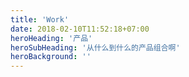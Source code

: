 ```yaml
---
title: 'Work'
date: 2018-02-10T11:52:18+07:00
heroHeading: '产品'
heroSubHeading: '从什么到什么的产品组合啊'
heroBackground: ''
---
```

